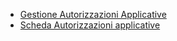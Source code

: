 - [Gestione Autorizzazioni Applicative](Sorgenti/DOC/OJ/PGM/B£AUA0)
- [Scheda Autorizzazioni applicative](Sorgenti/DOC_OPE/MB/SCP_SCH/B£AUTO)
